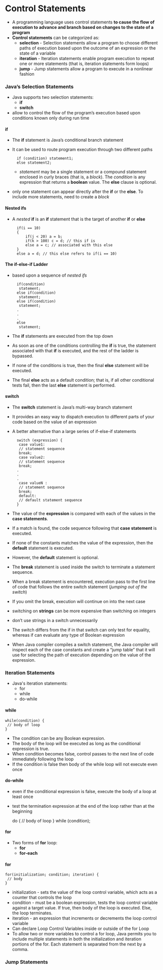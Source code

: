 # Control Statements
- A programming language uses control statements **to cause the flow of execution to advance and branch based on changes to the state of a program**
- **Control statements** can be categorized as: 
   - **selection** - Selection statements allow a program to choose different paths of execution based upon the outcome of an
                 expression or the state of a variable
   - **iteration** - Iteration statements enable program execution to repeat one or more statements (that is, iteration statements form loops)
   - **jump** - Jump statements allow a program to execute in a nonlinear fashion

### Java’s Selection Statements
- Java supports two selection statements:
   - **if**
   - **switch**
- allow to control the flow of the program’s execution based upon conditions known only during run time

#### if
- The **if** statement is Java’s conditional branch statement
- It can be used to route program execution through two different paths


        if (condition) statement1;
        else statement2;
    
   -  _statement_ may be a single statement or a compound statement enclosed in curly braces (that is, a _block_). The _condition_ is any expression that returns a **boolean** value. The
      **else** clause is optional.
- only one statement can appear directly after the **if** or the **else**. To include more statements, need to create a _block_

#### Nested ifs
- A _nested_ **if** is an **if** statement that is the target of another **if** or **else**

   
        if(i == 10) 
        {
            if(j < 20) a = b;
            if(k > 100) c = d; // this if is
            else a = c; // associated with this else
        }
        else a = d; // this else refers to if(i == 10)

#### The if-else-if Ladder
- based upon a sequence of _nested ifs_


        if(condition)
         statement;
        else if(condition)
         statement;
        else if(condition)
         statement;
        .
        .
        .
        else
         statement;

- The **if** statements are executed from the top down
- As soon as one of the conditions controlling the **if** is true, the statement associated with that **if** is executed, and the rest of the ladder is bypassed.
- If none of the conditions is true, then the final **else** statement will be executed.
- The final **else** acts as a default condition; that is, if all other conditional tests fail, then the last **else** statement is performed.

#### switch
- The **switch** statement is Java’s multi-way branch statement
- It provides an easy way to dispatch execution to different parts of your code based on the value of an expression
- A better alternative than a large series of if-else-if statements


        switch (expression) {
         case value1:
         // statement sequence
         break;
         case value2:
         // statement sequence
         break;
        .
        .
        .
         case valueN :
         // statement sequence
         break;
         default:
         // default statement sequence
        }
        
- The value of the **expression** is compared with each of the values in the **case statements**.
- If a match is found, the code sequence following that **case statement** is executed.
- If none of the constants matches the value of the expression, then the **default** statement is executed.
- However, the **default** statement is optional.
- The **break** statement is used inside the switch to terminate a statement sequence.
- When a break statement is encountered, execution pass to the first line of code that follows the entire switch statement (_jumping out of the switch_)
- If you omit the break, execution will continue on into the next case
- switching on **strings** can be more expensive than switching on integers
- don’t use strings in a switch unnecessarily
- The switch differs from the if in that switch can only test for equality, whereas if can evaluate any type of Boolean expression
- When Java compiler compiles a switch statement, the Java compiler will inspect each of the case constants and create a
“jump table” that it will use for selecting the path of execution depending on the value of the expression. 
 
### Iteration Statements
- Java's iteration statements:
   - for
   - while
   - do-while

#### while

    while(condition) {
     // body of loop
    }
    
- The condition can be any Boolean expression.
- The body of the loop will be executed as long as the conditional expression is true.
- When condition becomes false, control passes to the next line of code immediately following the loop
- If the condition is false then body of the while loop will not execute even once

#### do-while
- even if the conditional expression is false, execute the body of a loop at least once
- test the termination expression at the end of the loop rather than at the beginning

    do {
         // body of loop
        } while (condition);
        
#### for
- Two forms of **for** loop:
   - **for**
   - **for-each**

#### for

    for(initialization; condition; iteration) {
     // body
    }
    
- initialization - sets the value of the loop control variable, which acts as a counter that controls the loop
- condition - must be a boolean expression, tests the loop control variable against a target value. If true, then body of the loop is executed.
Else, the loop terminates.
- iteration - an expression that increments or decrements the loop control variable
- Can declare Loop Control Variables inside or outside of the for Loop
- To allow two or more variables to control a for loop, Java permits you to include multiple statements in both the initialization and iteration portions of the for. Each
  statement is separated from the next by a comma.

### Jump Statements

    
    

